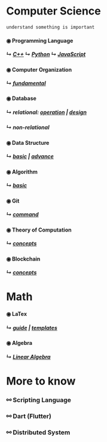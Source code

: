 
# Computer Science
```
understand something is important
```

#### &#x25c9; Programming Language 
##### &#x21b3; [C++](./programming_language/conceptC++.md) &#x21b3; [Python]() &#x21b3; [JavaScript](./programming_language/JS/) 
#### &#x25c9; Computer Organization 
##### &#x21b3; [fundamental](./fundamental/Computer_Organization.md)

#### &#x25c9; Database 
##### &#x21b3; relational: [operation](./database/relationalDatabase_1.md) | [design](./database/relationalDatabase_2.md)
##### &#x21b3; non-relational

#### &#x25c9; Data Structure
##### &#x21b3; [basic](./data_structure/dataStructureBasic.md) | [advance](./data_structure/dataStructureAdvanced.md)

#### &#x25c9; Algorithm
##### &#x21b3; [basic](./algorithm/basicAlgorithm.md)

#### &#x25c9; Git 
##### &#x21b3; [command](./fundamental/Git.md)

#### &#x25c9; Theory of Computation 
##### &#x21b3; [concepts](./fundamental/TOC.md)

#### &#x25c9; Blockchain 
##### &#x21b3; [concepts](./blockchain/blockchain-concept.md)

# Math
#### &#x25c9; LaTex 
##### &#x21b3; [guide](./LaTex/LatexGuide.md) | [templates](./LaTex/templates/)

#### &#x25c9; Algebra  
##### &#x21b3; [Linear Algebra](./Math/Linear_Algebra/)


# More to know

### &#x26af; Scripting Language

### &#x26af; Dart (Flutter)

### &#x26af; Distributed System
